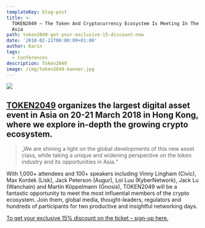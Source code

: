 ```yaml
---
templateKey: blog-post
title: >-
  TOKEN2049 – The Token And Cryptocurrency Ecosystem Is Meeting In The Heart Of
  Asia
path: token2049-get-your-exclusive-15-discount-now
date: '2018-02-21T00:00:00+01:00'
author: Karin
tags:
  - Conferences
description: Token2049
image: /img/token2049-banner.jpg
---
```

![](/img/token2049-logo-300x300.png)

## [TOKEN2049](https://www.token2049.com/?gclid=Cj0KCQiAzrTUBRCnARIsAL0mqcy7PcEyZe3L8-p1knas6E-Qkp5gawqT3yYFwtCESejrelholf2YYg4aAgyzEALw_wcB) organizes the largest digital asset event in Asia on 20-21 March 2018 in Hong Kong, where we explore in-depth the growing crypto ecosystem. 



> „We are shining a light on the global developments of this new asset class, while taking a unique and widening perspective on the token industry and its opportunities in Asia.“



With 1,000+ attendees and 100+ speakers including Vinny Lingham (Civic), Max Kordek (Lisk), Jack Peterson (Augur), Loi Luu (KyberNetwork), Jack Lu (Wanchain) and Martin Köppelmann (Gnosis), TOKEN2049 will be a fantastic opportunity to meet the most influential members of the crypto ecosystem. Join them, global media, thought-leaders, regulators and hundreds of participants for two productive and insightful networking days.



[To get your exclusive 15% discount on the ticket – sign-up here.](https://docs.google.com/forms/d/e/1FAIpQLSc9BlrxEWkuIbmfUqLH64nm9yrkwTiWAKje2ukn5X5SAfZNAg/viewform)
